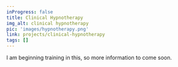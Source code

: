 ```yaml
---
inProgress: false
title: Clinical Hypnotherapy
img_alt: clinical hypnotherapy
pic: 'images/hypnotherapy.png'
link: projects/clinical-hypnotherapy
tags: []
---
```


<div class="font-serif mt-8 prose prose-slate mx-auto lg:prose-lg">
I am beginning training in this, so more information to come soon.
</div>

